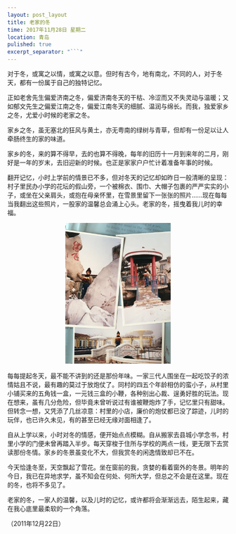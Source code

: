 ```yaml
---
layout: post_layout
title: 老家的冬
time: 2017年11月28日 星期二
location: 青岛
pulished: true
excerpt_separator: "```"
---
```


对于冬，或寓之以情，或寓之以意。但时有古今，地有南北，不同的人，对于冬天，都有一份属于自己的独特记忆。

正如老舍先生偏爱济南之冬，偏爱济南冬天的干枯、冷涩而又不失灵动与温暖；又如郁文先生之偏爱江南之冬，偏爱江南冬天的细腻、温润与绵长。而我，独爱家乡之冬，尤爱小时候的老家之冬。

家乡之冬，虽无塞北的狂风与黄土，亦无粤南的绿树与青草，但却有一份足以让人牵肠终生的家的味道。

家乡的冬，来的算不得早，去的也算不得晚，每年的旧历十一月到来年的二月，刚好是一年的岁末，去旧迎新的时候。也正是家家户户忙计着准备年事的时候。

翻开记忆，小时上学前的情景已不多，但对冬天的记忆却如昨日一般清晰的呈现：村子里民办小学的花坛的假山旁，一个被棉衣、围巾、大帽子包裹的严严实实的小子，或坐在父亲肩头，或抱在母亲怀里，在雪景里留下一张张的照片......现在每每当我翻出这些照片，一股家的温馨总会涌上心头。老家的冬，摇曳着我儿时的幸福。

<div align =center><img src="/assets/img/winter.jpg" width="240px"/></div>

每每提起冬天，最不能不讲到的还是那份年味。一家三代人围坐在一起吃饺子的浓情姑且不说，最有趣的莫过于放炮仗了。同村的四五个年龄相仿的蛮小子，从村里小铺买来的五角钱一盒，一元钱三盒的小鞭，各种别出心裁、逞勇好胜的玩法。现在想来，虽有几分危险，但毕竟未曾听说过有谁被鞭炮炸了手，记忆里只有甜味。但转念一想，又凭添了几丝凉意：村里的小店，廉价的炮仗都已没了踪迹，儿时的玩伴，也已许久未见，有的甚至已经无缘对面相逢了。

自从上学以来，小时对冬的情感，便开始点点模糊。自从搬家去县城小学念书，村里小学的门便未曾再踏入半步。每天穿梭于住所与学校的两点一线，更无限下去赏读那份冬情。家乡的冬景虽变化不大，但我赏冬的闲逸情致却已不在。

今天恰逢冬至，天空飘起了雪花。坐在窗前的我，贪婪的看着窗外的冬景。明年的今日，我已在异地求学，虽不知会在何处、何所大学，但总之不会是在这里。现在的冬，也将不多见了。

老家的冬，一家人的温馨，以及儿时的记忆，或许都将会渐渐远去，陌生起来，藏在我心底里最柔软的一个角落。

（2011年12月22日）

